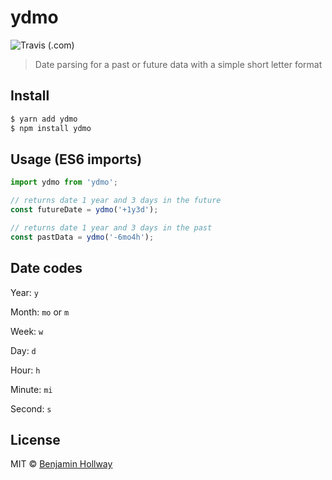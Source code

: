 # ydmo
![Travis (.com)](https://img.shields.io/travis/com/nothingrandom/ydmo)
> Date parsing for a past or future data with a simple short letter format

## Install

``` bash
$ yarn add ydmo
$ npm install ydmo
```

## Usage (ES6 imports)
``` js
import ydmo from 'ydmo';

// returns date 1 year and 3 days in the future
const futureDate = ydmo('+1y3d');

// returns date 1 year and 3 days in the past
const pastData = ydmo('-6mo4h');
```

## Date codes
Year: `y`

Month: `mo` or `m`

Week: `w`

Day: `d`

Hour: `h`

Minute: `mi`

Second: `s`

## License
MIT © [Benjamin Hollway](https://nothingrandom.com)